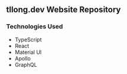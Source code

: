 ## tllong.dev Website Repository

### Technologies Used
- TypeScript
- React
- Material UI
- Apollo
- GraphQL

